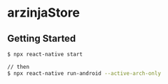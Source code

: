 # arzinjaStore

## Getting Started

```bash
$ npx react-native start

// then
$ npx react-native run-android --active-arch-only
```
